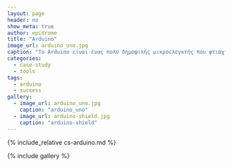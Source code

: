 ```yaml
---
layout: page
header: no
show_meta: true
author: epidrome
title: "Arduino"
image_url: arduino_uno.jpg
caption: "Το Arduino είναι ένας πολύ δημοφιλής μικροελεγκτής που φτιάχτηκε με αρχικό σκοπό τον προγραμματισμό και την εκπαίδευση των φοιτητών της διάδρασης ανθρώπου-υπολογιστή με συστήματα εισόδου-εξόδου, πέρα από τα κλασικά πληκτρολόγιο-ποντίκι-οθόνη που έχουμε στους επιτραπέζιους ΗΥ."
categories:
  - case-study
  - tools
tags:
  - arduino
  - success
gallery:
  - image_url: arduino_uno.jpg
    caption: "arduino_uno"
  - image_url: arduino-shield.jpg
    caption: "arduino-shield"
---
```


{% include_relative cs-arduino.md %}

{% include gallery %}

